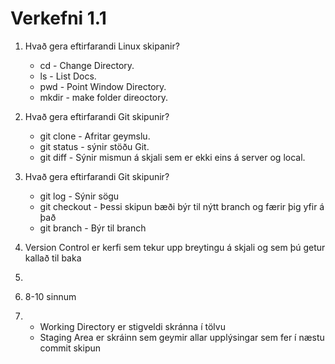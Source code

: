 # Verkefni 1.1

1. Hvað gera eftirfarandi Linux skipanir?
    * cd - Change Directory.
    * ls - List Docs.
    * pwd - Point Window Directory.
    * mkdir - make  folder direoctory.
2. Hvað gera eftirfarandi Git skipunir?
    * git clone - Afritar geymslu.
    * git status - sýnir stöðu Git.
    * git diff - Sýnir mismun á skjali sem er ekki eins á server og local.
3. Hvað gera eftirfarandi Git skipunir?
    * git log - Sýnir sögu 
    * git checkout - Þessi skipun bæði býr til nýtt branch og færir þig yfir á það
    * git branch - Býr til branch
4. Version Control er kerfi sem tekur upp breytingu á skjali og sem þú getur kallað til baka

5. 

6. 8-10 sinnum

7. 
    * Working Directory er stigveldi skránna í tölvu
    * Staging Area er skráinn sem geymir allar upplýsingar sem fer í næstu commit skipun